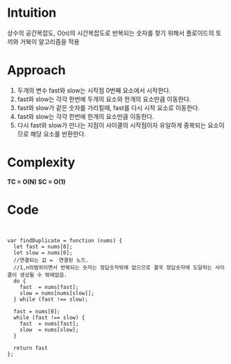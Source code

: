 # Intuition

상수의 공간복잡도, O(n)의 시간복잡도로 반복되는 숫자를 찾기 위해서 플로이드의 토끼와 거북이 알고리즘을 적용

# Approach

1. 두개의 변수 fast와 slow는 시작점 0번째 요소에서 시작한다.
2. fast와 slow는 각각 한번에 두개의 요소와 한개의 요소만큼 이동한다.
3. fast와 slow가 같은 숫자를 가리킬때, fast를 다시 시작 요소로 이동한다.
4. fast와 slow는 각각 한번에 한개의 요소만큼 이동한다.
5. 다시 fast와 slow가 만나는 지점이 사이클의 시작점이자 유일하게 중복되는 요소이므로 해당 요소를 반환한다.

# Complexity

**TC = O(N)**
**SC = O(1)**

# Code

```


var findDuplicate = function (nums) {
  let fast = nums[0];
  let slow = nums[0];
  //연결되는 값 =  연결된 노드.
  //1,n의범위이면서 반복되는 숫자는 정답숫자밖에 없으므로 결국 정답숫자에 도달하는 사이클이 생성될 수 밖에없음.
  do {
    fast  = nums[fast];
    slow = nums[nums[slow]];
  } while (fast !== slow);

  fast = nums[0];
  while (fast !== slow) {
    fast  = nums[fast];
    slow  = nums[slow];
  }

  return fast
};


```
